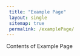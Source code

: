 ```yaml
---
 title: "Example Page"
 layout: single 
 sitemap: true 
 permalink: /examplePage/  
---
```

 
Contents of Example Page
